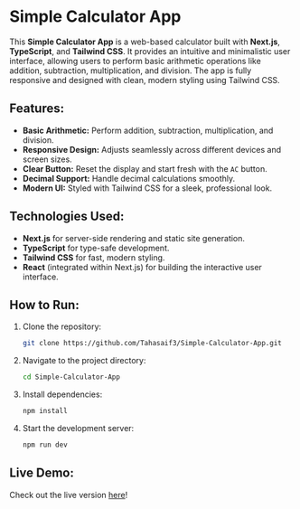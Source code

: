 
# Simple Calculator App

This **Simple Calculator App** is a web-based calculator built with **Next.js**, **TypeScript**, and **Tailwind CSS**. It provides an intuitive and minimalistic user interface, allowing users to perform basic arithmetic operations like addition, subtraction, multiplication, and division. The app is fully responsive and designed with clean, modern styling using Tailwind CSS.

## Features:
- **Basic Arithmetic:** Perform addition, subtraction, multiplication, and division.
- **Responsive Design:** Adjusts seamlessly across different devices and screen sizes.
- **Clear Button:** Reset the display and start fresh with the `AC` button.
- **Decimal Support:** Handle decimal calculations smoothly.
- **Modern UI:** Styled with Tailwind CSS for a sleek, professional look.

## Technologies Used:
- **Next.js** for server-side rendering and static site generation.
- **TypeScript** for type-safe development.
- **Tailwind CSS** for fast, modern styling.
- **React** (integrated within Next.js) for building the interactive user interface.

## How to Run:
1. Clone the repository:
   ```bash
   git clone https://github.com/Tahasaif3/Simple-Calculator-App.git
   ```
2. Navigate to the project directory:
   ```bash
   cd Simple-Calculator-App
   ```
3. Install dependencies:
   ```bash
   npm install
   ```
4. Start the development server:
   ```bash
   npm run dev
   ```

## Live Demo:
Check out the live version [here](https://simple-calculator-app-mocha.vercel.app/)!

